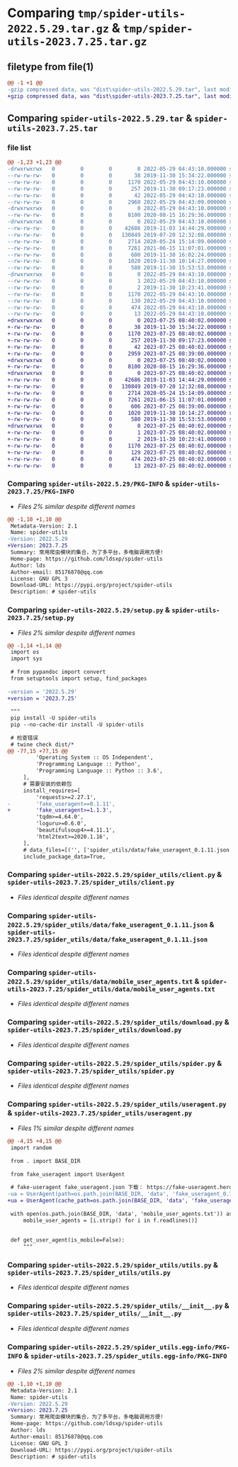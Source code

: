 # Comparing `tmp/spider-utils-2022.5.29.tar.gz` & `tmp/spider-utils-2023.7.25.tar.gz`

## filetype from file(1)

```diff
@@ -1 +1 @@
-gzip compressed data, was "dist\spider-utils-2022.5.29.tar", last modified: Sun May 29 04:43:10 2022, max compression
+gzip compressed data, was "dist\spider-utils-2023.7.25.tar", last modified: Tue Jul 25 08:40:02 2023, max compression
```

## Comparing `spider-utils-2022.5.29.tar` & `spider-utils-2023.7.25.tar`

### file list

```diff
@@ -1,23 +1,23 @@
-drwxrwxrwx   0        0        0        0 2022-05-29 04:43:10.000000 spider-utils-2022.5.29/
--rw-rw-rw-   0        0        0       38 2019-11-30 15:34:22.000000 spider-utils-2022.5.29/MANIFEST.in
--rw-rw-rw-   0        0        0     1170 2022-05-29 04:43:10.000000 spider-utils-2022.5.29/PKG-INFO
--rw-rw-rw-   0        0        0      257 2019-11-30 09:17:23.000000 spider-utils-2022.5.29/README.md
--rw-rw-rw-   0        0        0       42 2022-05-29 04:43:10.000000 spider-utils-2022.5.29/setup.cfg
--rw-rw-rw-   0        0        0     2960 2022-05-29 04:43:09.000000 spider-utils-2022.5.29/setup.py
-drwxrwxrwx   0        0        0        0 2022-05-29 04:43:10.000000 spider-utils-2022.5.29/spider_utils/
--rw-rw-rw-   0        0        0     8100 2020-08-15 16:29:36.000000 spider-utils-2022.5.29/spider_utils/client.py
-drwxrwxrwx   0        0        0        0 2022-05-29 04:43:10.000000 spider-utils-2022.5.29/spider_utils/data/
--rw-rw-rw-   0        0        0    42686 2019-11-03 14:44:29.000000 spider-utils-2022.5.29/spider_utils/data/fake_useragent_0.1.11.json
--rw-rw-rw-   0        0        0   130849 2019-07-20 12:32:08.000000 spider-utils-2022.5.29/spider_utils/data/mobile_user_agents.txt
--rw-rw-rw-   0        0        0     2714 2020-05-24 15:14:09.000000 spider-utils-2022.5.29/spider_utils/download.py
--rw-rw-rw-   0        0        0     7261 2021-06-15 11:07:01.000000 spider-utils-2022.5.29/spider_utils/spider.py
--rw-rw-rw-   0        0        0      600 2019-11-30 16:02:24.000000 spider-utils-2022.5.29/spider_utils/useragent.py
--rw-rw-rw-   0        0        0     1020 2019-11-30 10:14:27.000000 spider-utils-2022.5.29/spider_utils/utils.py
--rw-rw-rw-   0        0        0      580 2019-11-30 15:53:53.000000 spider-utils-2022.5.29/spider_utils/__init__.py
-drwxrwxrwx   0        0        0        0 2022-05-29 04:43:10.000000 spider-utils-2022.5.29/spider_utils.egg-info/
--rw-rw-rw-   0        0        0        1 2022-05-29 04:43:10.000000 spider-utils-2022.5.29/spider_utils.egg-info/dependency_links.txt
--rw-rw-rw-   0        0        0        2 2019-11-30 10:23:41.000000 spider-utils-2022.5.29/spider_utils.egg-info/not-zip-safe
--rw-rw-rw-   0        0        0     1170 2022-05-29 04:43:10.000000 spider-utils-2022.5.29/spider_utils.egg-info/PKG-INFO
--rw-rw-rw-   0        0        0      130 2022-05-29 04:43:10.000000 spider-utils-2022.5.29/spider_utils.egg-info/requires.txt
--rw-rw-rw-   0        0        0      474 2022-05-29 04:43:10.000000 spider-utils-2022.5.29/spider_utils.egg-info/SOURCES.txt
--rw-rw-rw-   0        0        0       13 2022-05-29 04:43:10.000000 spider-utils-2022.5.29/spider_utils.egg-info/top_level.txt
+drwxrwxrwx   0        0        0        0 2023-07-25 08:40:02.000000 spider-utils-2023.7.25/
+-rw-rw-rw-   0        0        0       38 2019-11-30 15:34:22.000000 spider-utils-2023.7.25/MANIFEST.in
+-rw-rw-rw-   0        0        0     1170 2023-07-25 08:40:02.000000 spider-utils-2023.7.25/PKG-INFO
+-rw-rw-rw-   0        0        0      257 2019-11-30 09:17:23.000000 spider-utils-2023.7.25/README.md
+-rw-rw-rw-   0        0        0       42 2023-07-25 08:40:02.000000 spider-utils-2023.7.25/setup.cfg
+-rw-rw-rw-   0        0        0     2959 2023-07-25 08:39:00.000000 spider-utils-2023.7.25/setup.py
+drwxrwxrwx   0        0        0        0 2023-07-25 08:40:02.000000 spider-utils-2023.7.25/spider_utils/
+-rw-rw-rw-   0        0        0     8100 2020-08-15 16:29:36.000000 spider-utils-2023.7.25/spider_utils/client.py
+drwxrwxrwx   0        0        0        0 2023-07-25 08:40:02.000000 spider-utils-2023.7.25/spider_utils/data/
+-rw-rw-rw-   0        0        0    42686 2019-11-03 14:44:29.000000 spider-utils-2023.7.25/spider_utils/data/fake_useragent_0.1.11.json
+-rw-rw-rw-   0        0        0   130849 2019-07-20 12:32:08.000000 spider-utils-2023.7.25/spider_utils/data/mobile_user_agents.txt
+-rw-rw-rw-   0        0        0     2714 2020-05-24 15:14:09.000000 spider-utils-2023.7.25/spider_utils/download.py
+-rw-rw-rw-   0        0        0     7261 2021-06-15 11:07:01.000000 spider-utils-2023.7.25/spider_utils/spider.py
+-rw-rw-rw-   0        0        0      606 2023-07-25 08:39:00.000000 spider-utils-2023.7.25/spider_utils/useragent.py
+-rw-rw-rw-   0        0        0     1020 2019-11-30 10:14:27.000000 spider-utils-2023.7.25/spider_utils/utils.py
+-rw-rw-rw-   0        0        0      580 2019-11-30 15:53:53.000000 spider-utils-2023.7.25/spider_utils/__init__.py
+drwxrwxrwx   0        0        0        0 2023-07-25 08:40:02.000000 spider-utils-2023.7.25/spider_utils.egg-info/
+-rw-rw-rw-   0        0        0        1 2023-07-25 08:40:02.000000 spider-utils-2023.7.25/spider_utils.egg-info/dependency_links.txt
+-rw-rw-rw-   0        0        0        2 2019-11-30 10:23:41.000000 spider-utils-2023.7.25/spider_utils.egg-info/not-zip-safe
+-rw-rw-rw-   0        0        0     1170 2023-07-25 08:40:02.000000 spider-utils-2023.7.25/spider_utils.egg-info/PKG-INFO
+-rw-rw-rw-   0        0        0      129 2023-07-25 08:40:02.000000 spider-utils-2023.7.25/spider_utils.egg-info/requires.txt
+-rw-rw-rw-   0        0        0      474 2023-07-25 08:40:02.000000 spider-utils-2023.7.25/spider_utils.egg-info/SOURCES.txt
+-rw-rw-rw-   0        0        0       13 2023-07-25 08:40:02.000000 spider-utils-2023.7.25/spider_utils.egg-info/top_level.txt
```

### Comparing `spider-utils-2022.5.29/PKG-INFO` & `spider-utils-2023.7.25/PKG-INFO`

 * *Files 2% similar despite different names*

```diff
@@ -1,10 +1,10 @@
 Metadata-Version: 2.1
 Name: spider-utils
-Version: 2022.5.29
+Version: 2023.7.25
 Summary: 常用爬虫模块的集合，为了多平台，多电脑调用方便!
 Home-page: https://github.com/ldsxp/spider-utils
 Author: lds
 Author-email: 85176878@qq.com
 License: GNU GPL 3
 Download-URL: https://pypi.org/project/spider-utils
 Description: # spider-utils
```

### Comparing `spider-utils-2022.5.29/setup.py` & `spider-utils-2023.7.25/setup.py`

 * *Files 2% similar despite different names*

```diff
@@ -1,14 +1,14 @@
 ﻿import os
 import sys
 
 # from pypandoc import convert
 from setuptools import setup, find_packages
 
-version = '2022.5.29'
+version = '2023.7.25'
 
 """
 pip install -U spider-utils
 pip --no-cache-dir install -U spider-utils
 
 # 检查错误
 # twine check dist/*
@@ -77,15 +77,15 @@
         'Operating System :: OS Independent',
         'Programming Language :: Python',
         'Programming Language :: Python :: 3.6',
     ],
     # 需要安装的依赖包
     install_requires=[
         'requests>=2.27.1',
-        'fake_useragent==0.1.11',
+        'fake_useragent>=1.1.3',
         'tqdm>=4.64.0',
         'loguru>=0.6.0',
         'beautifulsoup4>=4.11.1',
         'html2text>=2020.1.16',
     ],
     # data_files=[('', ['spider_utils/data/fake_useragent_0.1.11.json', 'spider_utils/data/mobile_user_agents.txt', ])],
     include_package_data=True,
```

### Comparing `spider-utils-2022.5.29/spider_utils/client.py` & `spider-utils-2023.7.25/spider_utils/client.py`

 * *Files identical despite different names*

### Comparing `spider-utils-2022.5.29/spider_utils/data/fake_useragent_0.1.11.json` & `spider-utils-2023.7.25/spider_utils/data/fake_useragent_0.1.11.json`

 * *Files identical despite different names*

### Comparing `spider-utils-2022.5.29/spider_utils/data/mobile_user_agents.txt` & `spider-utils-2023.7.25/spider_utils/data/mobile_user_agents.txt`

 * *Files identical despite different names*

### Comparing `spider-utils-2022.5.29/spider_utils/download.py` & `spider-utils-2023.7.25/spider_utils/download.py`

 * *Files identical despite different names*

### Comparing `spider-utils-2022.5.29/spider_utils/spider.py` & `spider-utils-2023.7.25/spider_utils/spider.py`

 * *Files identical despite different names*

### Comparing `spider-utils-2022.5.29/spider_utils/useragent.py` & `spider-utils-2023.7.25/spider_utils/useragent.py`

 * *Files 1% similar despite different names*

```diff
@@ -4,15 +4,15 @@
 import random
 
 from . import BASE_DIR
 
 from fake_useragent import UserAgent
 
 # fake-useragent fake_useragent.json 下载： https://fake-useragent.herokuapp.com/browsers/0.1.11
-ua = UserAgent(path=os.path.join(BASE_DIR, 'data', 'fake_useragent_0.1.11.json'))
+ua = UserAgent(cache_path=os.path.join(BASE_DIR, 'data', 'fake_useragent_0.1.11.json'))
 
 with open(os.path.join(BASE_DIR, 'data', 'mobile_user_agents.txt')) as f:
     mobile_user_agents = [i.strip() for i in f.readlines()]
 
 
 def get_user_agent(is_mobile=False):
     """
```

### Comparing `spider-utils-2022.5.29/spider_utils/utils.py` & `spider-utils-2023.7.25/spider_utils/utils.py`

 * *Files identical despite different names*

### Comparing `spider-utils-2022.5.29/spider_utils/__init__.py` & `spider-utils-2023.7.25/spider_utils/__init__.py`

 * *Files identical despite different names*

### Comparing `spider-utils-2022.5.29/spider_utils.egg-info/PKG-INFO` & `spider-utils-2023.7.25/spider_utils.egg-info/PKG-INFO`

 * *Files 2% similar despite different names*

```diff
@@ -1,10 +1,10 @@
 Metadata-Version: 2.1
 Name: spider-utils
-Version: 2022.5.29
+Version: 2023.7.25
 Summary: 常用爬虫模块的集合，为了多平台，多电脑调用方便!
 Home-page: https://github.com/ldsxp/spider-utils
 Author: lds
 Author-email: 85176878@qq.com
 License: GNU GPL 3
 Download-URL: https://pypi.org/project/spider-utils
 Description: # spider-utils
```

